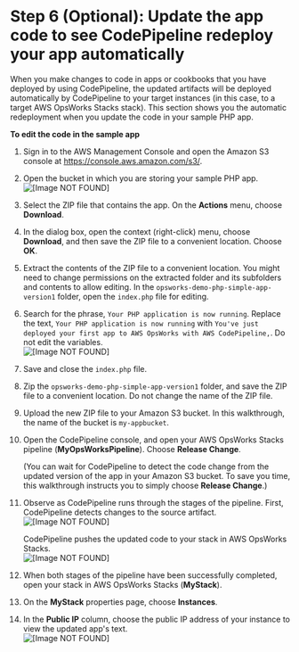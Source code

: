# Step 6 \(Optional\): Update the app code to see CodePipeline redeploy your app automatically<a name="other-services-cp-chef11-update"></a>

When you make changes to code in apps or cookbooks that you have deployed by using CodePipeline, the updated artifacts will be deployed automatically by CodePipeline to your target instances \(in this case, to a target AWS OpsWorks Stacks stack\)\. This section shows you the automatic redeployment when you update the code in your sample PHP app\.

**To edit the code in the sample app**

1. Sign in to the AWS Management Console and open the Amazon S3 console at [https://console\.aws\.amazon\.com/s3/](https://console.aws.amazon.com/s3/)\.

1. Open the bucket in which you are storing your sample PHP app\.  
![\[Image NOT FOUND\]](http://docs.aws.amazon.com/opsworks/latest/userguide/images/cp_integ_editcodeS3.png)

1. Select the ZIP file that contains the app\. On the **Actions** menu, choose **Download**\.

1. In the dialog box, open the context \(right\-click\) menu, choose **Download**, and then save the ZIP file to a convenient location\. Choose **OK**\.

1. Extract the contents of the ZIP file to a convenient location\. You might need to change permissions on the extracted folder and its subfolders and contents to allow editing\. In the `opsworks-demo-php-simple-app-version1` folder, open the `index.php` file for editing\.

1. Search for the phrase, `Your PHP application is now running`\. Replace the text, `Your PHP application is now running` with `You've just deployed your first app to AWS OpsWorks with AWS CodePipeline,`\. Do not edit the variables\.  
![\[Image NOT FOUND\]](http://docs.aws.amazon.com/opsworks/latest/userguide/images/cp_integ_editheader.png)

1. Save and close the `index.php` file\.

1. Zip the `opsworks-demo-php-simple-app-version1` folder, and save the ZIP file to a convenient location\. Do not change the name of the ZIP file\.

1. Upload the new ZIP file to your Amazon S3 bucket\. In this walkthrough, the name of the bucket is `my-appbucket`\.

1. Open the CodePipeline console, and open your AWS OpsWorks Stacks pipeline \(**MyOpsWorksPipeline**\)\. Choose **Release Change**\.

   \(You can wait for CodePipeline to detect the code change from the updated version of the app in your Amazon S3 bucket\. To save you time, this walkthrough instructs you to simply choose **Release Change**\.\)

1. Observe as CodePipeline runs through the stages of the pipeline\. First, CodePipeline detects changes to the source artifact\.  
![\[Image NOT FOUND\]](http://docs.aws.amazon.com/opsworks/latest/userguide/images/cp_integ_cpupdatesource.png)

   CodePipeline pushes the updated code to your stack in AWS OpsWorks Stacks\.  
![\[Image NOT FOUND\]](http://docs.aws.amazon.com/opsworks/latest/userguide/images/cp_integ_updatestack.png)

1. When both stages of the pipeline have been successfully completed, open your stack in AWS OpsWorks Stacks \(**MyStack**\)\.

1. On the **MyStack** properties page, choose **Instances**\.

1. In the **Public IP** column, choose the public IP address of your instance to view the updated app's text\.  
![\[Image NOT FOUND\]](http://docs.aws.amazon.com/opsworks/latest/userguide/images/cp_integ_successedit.png)